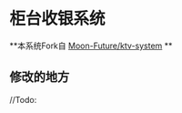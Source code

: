 #  柜台收银系统

**本系统Fork自 [Moon-Future/ktv-system](https://github.com/Moon-Future/ktv-system) **

## 修改的地方

//Todo: 